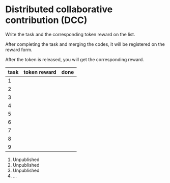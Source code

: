 # Distributed collaborative contribution (DCC)
Write the task and the corresponding token reward on the list.

After completing the task and merging the codes, it will be registered on the reward form.

After the token is released, you will get the corresponding reward.

| task | token reward | done |
| ---- | ---- | ------ |
|  1    |      |        |
|  2    |      |        |
|  3    |      |        |
|  4    |      |        |
|  5    |      |        |
|  6    |      |        |
|  7    |      |        |
|  8    |      |        |
|  9    |      |        |

1. Unpublished
2. Unpublished
3. Unpublished
4. ...
